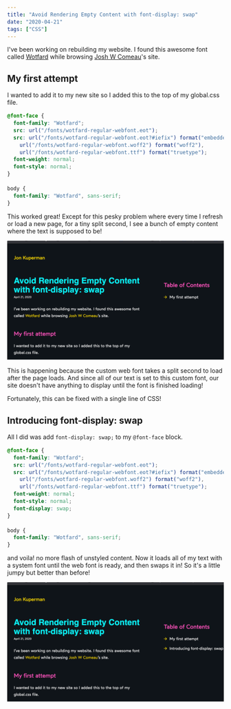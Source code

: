 ```yaml
---
title: "Avoid Rendering Empty Content with font-display: swap"
date: "2020-04-21"
tags: ["CSS"]
---
```


I've been working on rebuilding my website. I found this awesome font called [Wotfard](http://atipofoundry.com/fonts/wotfard) while browsing [Josh W Comeau](https://joshwcomeau.com/)'s site.

## My first attempt

I wanted to add it to my new site so I added this to the top of my global.css file.

```css
@font-face {
  font-family: "Wotfard";
  src: url("/fonts/wotfard-regular-webfont.eot");
  src: url("/fonts/wotfard-regular-webfont.eot?#iefix") format("embedded-opentype"),
    url("/fonts/wotfard-regular-webfont.woff2") format("woff2"),
    url("/fonts/wotfard-regular-webfont.ttf") format("truetype");
  font-weight: normal;
  font-style: normal;
}

body {
  font-family: "Wotfard", sans-serif;
}
```

This worked great! Except for this pesky problem where every time I refresh or load a new page, for a tiny split second, I see a bunch of empty content where the text is supposed to be!

![Flash of empty content.](/img/font.gif)

This is happening because the custom web font takes a split second to load after the page loads. And since all of our text is set to this custom font, our site doesn't have anything to display until the font is finished loading!

Fortunately, this can be fixed with a single line of CSS!

## Introducing font-display: swap

All I did was add `font-display: swap;` to my `@font-face` block.

```css
@font-face {
  font-family: "Wotfard";
  src: url("/fonts/wotfard-regular-webfont.eot");
  src: url("/fonts/wotfard-regular-webfont.eot?#iefix") format("embedded-opentype"),
    url("/fonts/wotfard-regular-webfont.woff2") format("woff2"),
    url("/fonts/wotfard-regular-webfont.ttf") format("truetype");
  font-weight: normal;
  font-style: normal;
  font-display: swap;
}

body {
  font-family: "Wotfard", sans-serif;
}
```

and voila! no more flash of unstyled content. Now it loads all of my text with a system font until the web font is ready, and then swaps it in! So it's a little jumpy but better than before!

![Jittery content but no flash!.](/img/font2.gif)
